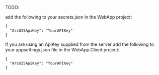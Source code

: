 TODO:

add the following to your secrets.json in the WebApp project:
```
{
  "ArcGISApiKey": "YourAPIKey"
} 
```

If you are using an ApiKey supplied from the server add the following to your appsettings.json file in the WebApp.Client project:
```
{
  "ArcGISApiKey": "YourAPIKey"
} 
```